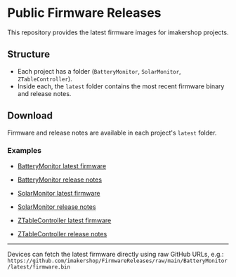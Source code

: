 # Public Firmware Releases

This repository provides the latest firmware images for imakershop projects.

## Structure

- Each project has a folder (`BatteryMonitor`, `SolarMonitor`, `ZTableController`).
- Inside each, the `latest` folder contains the most recent firmware binary and release notes.

## Download

Firmware and release notes are available in each project's `latest` folder.

### Examples

- [BatteryMonitor latest firmware](./BatteryMonitor/latest/firmware.bin)
- [BatteryMonitor release notes](./BatteryMonitor/latest/release-notes.txt)

- [SolarMonitor latest firmware](./SolarMonitor/latest/firmware.bin)
- [SolarMonitor release notes](./SolarMonitor/latest/release-notes.txt)

- [ZTableController latest firmware](./ZTableController/latest/firmware.bin)
- [ZTableController release notes](./ZTableController/latest/release-notes.txt)

---

Devices can fetch the latest firmware directly using raw GitHub URLs, e.g.:
`https://github.com/imakershop/FirmwareReleases/raw/main/BatteryMonitor/latest/firmware.bin`
